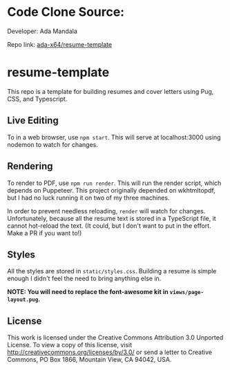 # Code Clone Source:

Developer: Ada Mandala

Repo link: [ada-x64/resume-template](https://github.com/ada-x64/resume-template)

# resume-template

This repo is a template for building resumes and cover letters using Pug, CSS, and Typescript.

## Live Editing

To in a web browser, use `npm start`. This will serve at localhost:3000 using nodemon to watch for changes.

## Rendering

To render to PDF, use `npm run render`. This will run the render script, which depends on Puppeteer. This project originally depended on wkhtmltopdf, but I had no luck running it on two of my three machines.

In order to prevent needless reloading, `render` will watch for changes. Unfortunately, because all the resume text is stored in a TypeScript file, it cannot hot-reload the text. (It could, but I don't want to put in the effort. Make a PR if you want to!)

## Styles

All the styles are stored in `static/styles.css`. Building a resume is simple enough I didn't feel the need to bring anything else in.

__NOTE: You will need to replace the font-awesome kit in `views/page-layout.pug`.__

## License

This work is licensed under the Creative Commons Attribution 3.0 Unported License. To view a copy of this license, visit http://creativecommons.org/licenses/by/3.0/ or send a letter to Creative Commons, PO Box 1866, Mountain View, CA 94042, USA.
